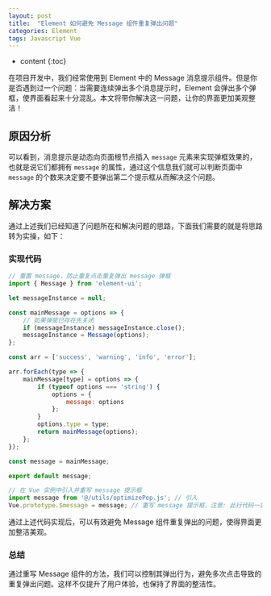 ```yaml
---
layout: post
title:  "Element 如何避免 Message 组件重复弹出问题"
categories: Element
tags: Javascript Vue
---
```


* content
{:toc}

在项目开发中，我们经常使用到 Element 中的 Message 消息提示组件。但是你是否遇到过一个问题：当需要连续弹出多个消息提示时，Element 会弹出多个弹框，使界面看起来十分混乱。本文将带你解决这一问题，让你的界面更加美观整洁！

## 原因分析

可以看到，消息提示是动态向页面根节点插入 `message` 元素来实现弹框效果的，也就是说它们都拥有 `message` 的属性，通过这个信息我们就可以判断页面中 `message` 的个数来决定要不要弹出第二个提示框从而解决这个问题。

## 解决方案

通过上述我们已经知道了问题所在和解决问题的思路，下面我们需要的就是将思路转为实操，如下：

### 实现代码

```javascript
// 重置 message，防止重复点击重复弹出 message 弹框
import { Message } from 'element-ui';

let messageInstance = null;

const mainMessage = options => {
    // 如果弹窗已存在先关闭
    if (messageInstance) messageInstance.close();
    messageInstance = Message(options);
};

const arr = ['success', 'warning', 'info', 'error'];

arr.forEach(type => {
    mainMessage[type] = options => {
        if (typeof options === 'string') {
            options = {
                message: options
            };
        }
        options.type = type;
        return mainMessage(options);
    };
});

const message = mainMessage;

export default message;

// 在 Vue 实例中引入并重写 message 提示框
import message from '@/utils/optimizePop.js'; // 引入
Vue.prototype.$message = message; // 重写 message 提示框，注意: 此行代码一定要放在 vue.use(ElementUI) 后面，否则不生效
```

通过上述代码实现后，可以有效避免 Message 组件重复弹出的问题，使得界面更加整洁美观。

### 总结

通过重写 Message 组件的方法，我们可以控制其弹出行为，避免多次点击导致的重复弹出问题。这样不仅提升了用户体验，也保持了界面的整洁性。